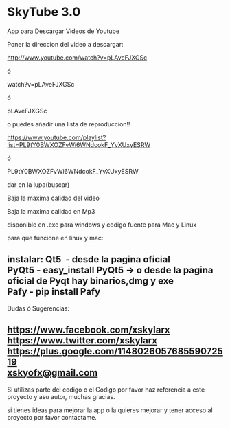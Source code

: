 ﻿SkyTube 3.0
=======

App para Descargar Videos de Youtube

Poner la direccion del video a descargar:

http://www.youtube.com/watch?v=pLAveFJXGSc

ó

watch?v=pLAveFJXGSc

ó

pLAveFJXGSc



o puedes añadir una lista de reproduccion!!

https://www.youtube.com/playlist?list=PL9tY0BWXOZFvWi6WNdcokF_YvXUxyESRW

ó

PL9tY0BWXOZFvWi6WNdcokF_YvXUxyESRW




dar en la lupa(buscar) 



Baja la maxima calidad del video

Baja la maxima calidad en Mp3




disponible en .exe para windows y codigo fuente para Mac y Linux 



para que funcione en linux y mac:




instalar:
Qt5  - desde la pagina oficial
<br>
PyQt5 - easy_install PyQt5 -> o desde la pagina oficial de Pyqt hay binarios,dmg y exe
<br>
Pafy - pip install Pafy
<br>
---------------------------------------------

Dudas ó Sugerencias: 

https://www.facebook.com/xskylarx
<br>
https://www.twitter.com/xskylarx
<br>
https://plus.google.com/114802605768559072519
<br>
xskyofx@gmail.com
------------------------------------------------

Si utilizas parte del codigo o el Codigo por favor haz referencia a este proyecto y asu autor, muchas gracias.


si tienes ideas para mejorar la app o la quieres mejorar y tener acceso al proyecto por favor contactame.















